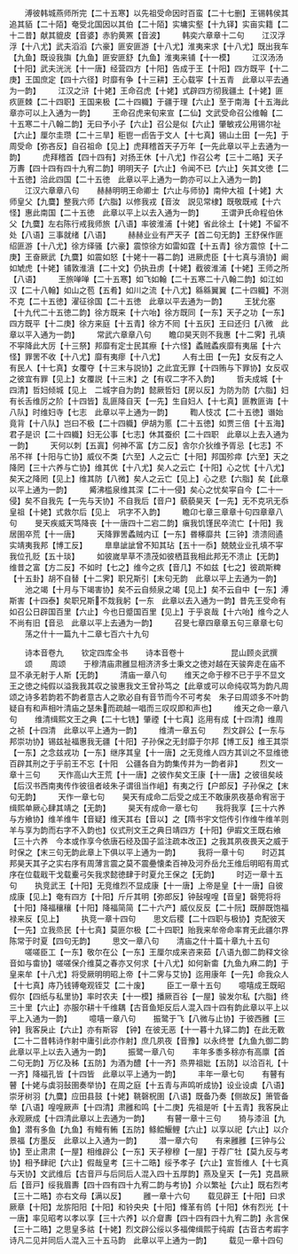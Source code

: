 <!-- { "loadSidebar": true } -->
　　溥彼韩城燕师所完【二十五寒】以先祖受命因时百蛮【二十七删】王锡韩侯其追其貊【二十陌】奄受北国因以其伯【二十陌】实墉实壑【十九铎】实亩实籍【二十二昔】献其貔皮【音婆】赤豹黄罴【音波】
　　韩奕六章章十二句
　　江汉浮浮【十八尤】武夫滔滔【六豪】匪安匪游【十八尤】淮夷来求【十八尤】既出我车【九鱼】既设我旟【九鱼】匪安匪舒【九鱼】淮夷来铺【十一模】
　　江汉汤汤【十阳】武夫洸洸【十一唐】经营四方【十阳】告成于王【十阳】四方既平【十二庚】王国庶定【四十六径】时靡有争【十三耕】王心载寜【十五青　此章以平去通为一韵】
　　江汉之浒【十姥】王命召虎【十姥】式辟四方彻我疆土【十姥】匪疚匪棘【二十四职】王国来极【二十四軄】于疆于理【六止】至于南海【十五海此章亦可以上入通为一韵】
　　王命召虎来旬来宣【二仙】文武受命召公维翰【二十五寒二十八翰二韵】无曰予小子【六止】召公是似【六止】肇敏戎公用锡尔祉【六止】厘尔圭瓒【二十三旱】秬鬯一卣告于文人【十七真】锡山土田【一先】于周受命【弥吝反】自召祖命【见上】虎拜稽首天子万年【一先此章以平上去通为一韵】
　　虎拜稽首【四十四有】对扬王休【十八尤】作召公考【三十二晧】天子万夀【四十四有四十九宥二韵】明明天子【六止】令闻不已【六止】矢其文徳【二十五徳】洽此四国【二十五徳　此章以平上通为一韵亦可以上入通为一韵】
　　江汉六章章八句
　　赫赫明明王命卿士【六止与师协】南仲大祖【十姥】大师皇父【九麌】整我六师【六脂】以修我戎【音汝　説见常棣】既敬既戒【十六怪】惠此南国【二十五徳　此章以平上以去入通为一韵】
　　王谓尹氏命程伯休父【九麌】左右陈行戒我师旅【八语】率彼淮浦【十姥】省此徐土【十姥】不留不处【八语】三事就绪【八语】
　　赫赫业业有严天子【首二句无韵】王舒保作匪绍匪游【十八尤】徐方绎骚【六豪】震惊徐方如雷如霆【十五青】徐方震惊【十二庚】王奋厥武【九麌】如震如怒【十姥十一暮二韵】进厥虎臣【十七真与濆协】阚如虓虎【十姥】铺敦淮濆【二十文】仍执丑虏【十姥】截彼淮浦【十姥】王师之所【八语】
　　王旅啴啴【二十五寒】如飞如翰【二十五寒二十八翰二韵】如江如汉【二十八翰】如山之苞【五肴】如川之流【十八尤】緜緜翼翼【二十四軄】不测不克【二十五徳】濯征徐国【二十五徳　此章以平去通为一韵】
　　王犹允塞【十九代二十五徳二韵】徐方既来【十六咍】徐方既同【一东】天子之功【一东】四方既平【十二庚】徐方来庭【十五青】徐方不囘【十五灰】王曰还归【八微　此章以平入通为一韵】
　　常武六章章八句
　　瞻卬昊天则不我惠【十二霁】孔填不寜降此大厉【十三祭】邦靡有定士民其瘵【十六怪】蟊贼蟊疾靡有夷届【十六怪】罪罟不收【十八尤】靡有夷瘳【十八尤】
　　人有土田【一先】女反有之人有民人【十七真】女覆夺【十三末与説协】之此宜无罪【十四贿与下罪协】女反収之彼宜有罪【见上】女覆説【十三末】之【有収二字不入韵】
　　哲夫成城【十四清】哲妇倾城【见上　二城字自为韵】懿厥哲妇【房以反】为防为防【六脂】妇有长舌维厉之阶【十四皆】乱匪降自天【一先】生自妇人【十七真】匪教匪诲【十八队】时维妇寺【七志　此章以平上通为一韵】
　　鞫人忮忒【二十五徳】谮始竟背【十八队】岂曰不极【二十四軄】伊胡为慝【二十五徳】如贾三倍【十五海】君子是识【二十四軄】妇无公事【七志】休其蚕织【二十四职　此章以上去入通为一韵】
　　天何以刺【五寘】何神不富【方二反】舎尔介狄维予胥忌【七志】不吊不祥【十阳与亡协】威仪不类【六至】人之云亡【十阳】邦国殄瘁【六至】天之降罔【三十六养与亡协】维其优【十八尤】矣人之云亡【十阳】心之忧【十八尤】矣天之降罔【见上】维其防【八微】矣人之云亡【见上】心之悲【六脂】矣【此章以平上通为一韵】
　　觱沸槛泉维其深【二十一侵】矣心之忧矣寜自今【二十一侵】矣不自我先【一先与天协】不自我后【音户】藐藐昊天【一先】无不克巩无忝皇祖【十姥】式救尔后【见上　巩字不入韵】
　　瞻卬七章三章章十句四章章八句
　　旻天疾威天笃降丧【十一唐四十二宕二韵】瘨我饥馑民卒流亡【十阳】我居圉卒荒【十一唐】
　　天降罪罟蟊贼内讧【一东】昬椓靡共【三钟】溃溃囘遹实靖夷我邦【博工反】
　　臯臯訿訿曾不知其玷【五十一忝】兢兢业业孔填不寜我位孔贬【五十琰】
　　如彼嵗旱草不溃茂如彼栖苴我相此邦无不溃止【无韵】维昔之富【方二反】不如时【七之】维今之疚【音几】不如兹【七之】彼疏斯粺【十五卦】胡不自替【十二霁】职兄斯引【末句无韵　此章以平上去通为一韵】
　　池之竭【十月与下竭害协】矣不云自频泉之竭【见上】矣不云自中【一东】溥斯害【十四泰】矣职兄斯不烖我躬【一东　此章以去入通为一韵】昔先王受命有如召公日辟国百里【六止】今也日蹙国百里【见上】于乎哀哉【十六咍】维今之人不尚有旧【音忌　此章以平上去通为一韵】
　　召旻七章四章章五句三章章七句
　　荡之什十一篇九十二章七百六十九句


　　诗本音卷九
　　钦定四库全书
　　诗本音卷十　　　　　　昆山顾炎武撰
　　颂
　　周颂
　　于穆清庙肃雝显相济济多士秉文之徳对越在天骏奔走在庙不显不承无射于人斯【无韵】
　　清庙一章八句
　　维天之命于穆不已于乎不显文王之徳之纯假以溢我我其収之骏惠我文王曾孙笃之【此章或可以命纯収笃为韵凡周颂之诗多若韵若不韵者意古人之歌必自有音节而今不可考矣　朱子曰周颂多不叶韵疑自有和声相叶清庙之瑟朱而疏越一唱而三叹叹即和声也】
　　维天之命一章八句
　　维清缉熙文王之典【二十七铣】肇禋【十七真】迄用有成【十四清】维周之祯【十四清　此章以平上通为一韵】
　　维清一章五句
　　烈文辟公【一东与邦崇功协】锡兹祉福惠我无疆【十阳】子孙保之无封靡于尔邦【博工反】维王其崇【一东】之念兹戎功【一东】继序其皇【十一唐】之无竞维人四方其训之不显维徳百辟其刑之于乎前王不忘【十阳　公疆各自为韵集传并为一韵者非】
　　烈文一章十三句
　　天作高山大王荒【十一唐】之彼作矣文王康【十一唐】之彼徂矣岐【后汉书西南夷传作彼徂者岐朱子谓徂当作岨】有夷之行【户郎反】子孙保之【末句无韵】
　　天作一章七句
　　昊天有成命二后受之成王不敢康夙夜基命宥宻于缉熙单厥心肆其靖之【无韵】
　　昊天有成命一章七句
　　我将我享【三十六养与方飨协】维羊维牛【音疑】维天其右【音以】之【隋书宇文恺传引作维牛维羊则羊与享为韵而右字不入韵也】仪式刑文王之典日靖四方【十阳】伊嘏文王既右飨【三十六养　今本或作享今依唐石经及国子监注疏本改正】之我其夙夜畏天之威于时保之【末三句无韵此章上下俱以平上通为一韵】
　　我将一章十句
　　时迈其邦昊天其子之实右序有周薄言震之莫不震疉懐柔百神及河乔岳允王维后明昭有周式序在位载戢干戈载櫜弓矢我求懿徳肆于时夏允王保之【无韵】
　　时迈一章十五句
　　执竞武王【十阳】无竞维烈不显成康【十一唐】上帝是皇【十一唐】自彼成康【见上】奄有四方【十阳】斤斤其明【弥郎反】钟鼔喤喤【音皇】磬筦将将【十阳】降福穰穰【十阳】降福简简【二十六产】威仪反反【二十阮】既醉既饱福禄来反【见上】
　　执竞一章十四句
　　思文后稷【二十四职与极协】克配彼天【一先】立我烝民【十七真】莫匪尔极【二十四职】贻我来牟帝命率育无此疆尔界陈常于时夏【四句无韵】
　　思文一章八句
　　清庙之什十篇十章九十五句
　　嗟嗟臣工【一东】敬尔在公【一东】王厘尔成来咨来茹【八语九御二韵释文徐音如与畬协】嗟嗟保介维莫之春亦又何求【十八尤】如何新畬【九鱼九麻二韵】于皇来牟【十八尤】将受厥明明昭上帝【十二霁与艾协】迄用康年【一先】命我众人【十七真】庤乃钱镈奄观铚艾【二十废】
　　臣工一章十五句
　　噫嘻成王既昭假尔【四纸与私里协】率时农夫【十一模】播厥百谷【一屋】骏发尔私【六脂】终三十里【六止】亦服尔耕十千维耦【古音鱼矩反后人混入四十四有韵此章以平上以平上入通为一韵】
　　噫嘻一章八句
　　振鹭于飞【八微与止协】于彼西雝【三钟】我客戾止【六止】亦有斯容　【钟】在彼无恶【十一暮十九铎二韵】在此无斁【二十二昔韩诗作射中庸引此亦作射】庶几夙夜【音豫】以永终誉【九鱼九御二韵　此章以平上以去入通为一韵】
　　振鹭一章八句
　　丰年多黍多稌亦有高廪【首二句无韵】万亿及秭【五防】为酒为醴【十一齐】烝畀祖妣【五防】以洽百礼【十一齐】降福孔皆【十四皆　此章以平上通为一韵】
　　丰年一章七句
　　有瞽有瞽【十姥与虡羽鼔圉奏举协】在周之庭【十五青与声鸣听成协】设业设虡【八语】崇牙树羽【九麌】应田县鼓【十姥】鞉磬柷圉【八语】既备乃奏【侧故反】箫管备举【八语】喤喤厥声【十四清】肃雝和鸣【十二庚】先祖是听【十五青】我客戾止永观厥成【十四清此章以上去通为一韵】
　　有瞽一章十三句
　　猗与漆沮【九鱼】潜有多鱼【九鱼】有鳣有鲔【五防】鲦鲿鰋鲤【六止】以享以祀【六止】以介景福【方墨反　此章以上入通为一韵】
　　潜一章六句
　　有来雝雝【三钟与公协】至止肃肃【一屋】相维辟公【一东】天子穆穆【一屋】于荐广牡【莫九反与考协】相予肆祀【六止】假哉皇考【三十二晧】绥予孝子【六止】宣哲维人【十七真与天协】文武维后【古音戸与后同后人混入四十五厚韵】燕及皇天【一先】克昌厥后【音戸】绥我眉夀【四十四有四十九宥二韵与考协】介以繁祉【六止】既右烈考【三十二晧】亦右文母【满以反】
　　雝一章十六句
　　载见辟王【十阳】曰求厥章【十阳】龙旂阳阳【十阳】和铃央央【十阳】鞗革有鸧【十阳】休有烈光【十一唐】率见昭考以孝以享【三十六养】以介睂夀【四十四有四十九宥二韵】永言保【三十二晧】之思皇多祜【十姥】烈文辟公绥以多福俾缉熙于纯嘏【古音古考嘏字诗凡二见并同后人混入三十五马韵　此章以平上通为一韵】
　　载见一章十四句
